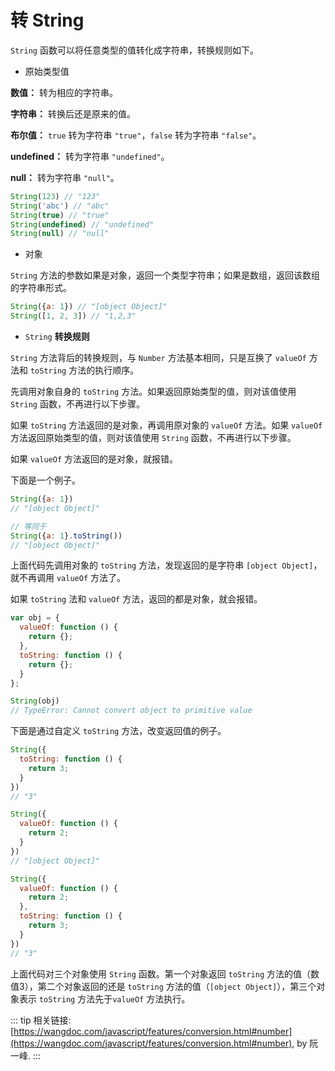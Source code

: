 # 转 String

`String` 函数可以将任意类型的值转化成字符串，转换规则如下。

- 原始类型值

**数值：** 转为相应的字符串。

**字符串：** 转换后还是原来的值。

**布尔值：** `true` 转为字符串 `"true"`，`false` 转为字符串 `"false"`。

**undefined：** 转为字符串 `"undefined"`。

**null：** 转为字符串 `"null"`。

```js
String(123) // "123"
String('abc') // "abc"
String(true) // "true"
String(undefined) // "undefined"
String(null) // "null"
```

- 对象

`String` 方法的参数如果是对象，返回一个类型字符串；如果是数组，返回该数组的字符串形式。

```js
String({a: 1}) // "[object Object]"
String([1, 2, 3]) // "1,2,3"
```

- `String` **转换规则**

`String` 方法背后的转换规则，与 `Number` 方法基本相同，只是互换了 `valueOf` 方法和 `toString` 方法的执行顺序。

先调用对象自身的 `toString` 方法。如果返回原始类型的值，则对该值使用 `String` 函数，不再进行以下步骤。

如果 `toString` 方法返回的是对象，再调用原对象的 `valueOf` 方法。如果 `valueOf` 方法返回原始类型的值，则对该值使用 `String` 函数，不再进行以下步骤。

如果 `valueOf` 方法返回的是对象，就报错。

下面是一个例子。

```js
String({a: 1})
// "[object Object]"

// 等同于
String({a: 1}.toString())
// "[object Object]"
```

上面代码先调用对象的 `toString` 方法，发现返回的是字符串 `[object Object]`，就不再调用 `valueOf` 方法了。

如果 `toString` 法和 `valueOf` 方法，返回的都是对象，就会报错。

```js
var obj = {
  valueOf: function () {
    return {};
  },
  toString: function () {
    return {};
  }
};

String(obj)
// TypeError: Cannot convert object to primitive value
```

下面是通过自定义 `toString` 方法，改变返回值的例子。

```js
String({
  toString: function () {
    return 3;
  }
})
// "3"

String({
  valueOf: function () {
    return 2;
  }
})
// "[object Object]"

String({
  valueOf: function () {
    return 2;
  },
  toString: function () {
    return 3;
  }
})
// "3"
```

上面代码对三个对象使用 `String` 函数。第一个对象返回 `toString` 方法的值（数值3），第二个对象返回的还是 `toString` 方法的值（`[object Object]`），第三个对象表示 `toString` 方法先于`valueOf` 方法执行。

::: tip 相关链接:
[https://wangdoc.com/javascript/features/conversion.html#number](https://wangdoc.com/javascript/features/conversion.html#number), by 阮一峰.
:::